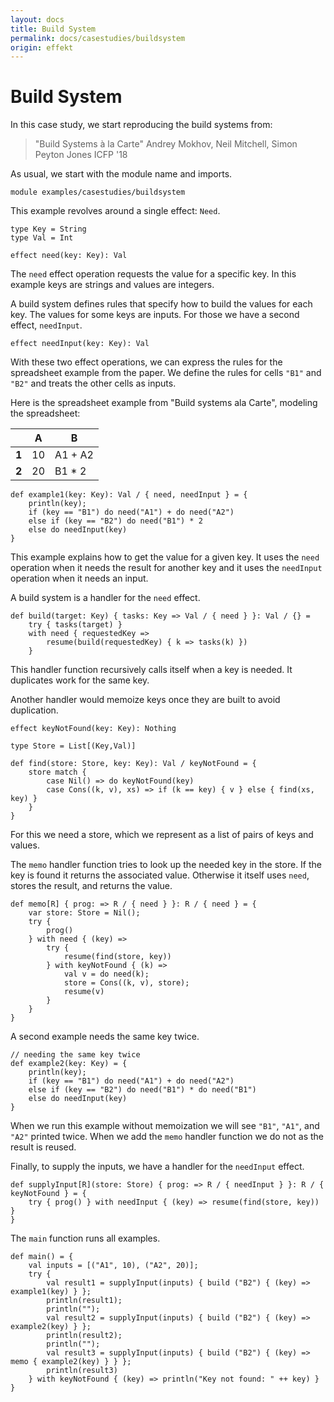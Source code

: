 ```yaml
---
layout: docs
title: Build System
permalink: docs/casestudies/buildsystem
origin: effekt
---
```


# Build System

In this case study, we start reproducing the build systems from:

> "Build Systems à la Carte"
> Andrey Mokhov, Neil Mitchell, Simon Peyton Jones
> ICFP '18

As usual, we start with the module name and imports.

```
module examples/casestudies/buildsystem
```

This example revolves around a single effect: `Need`.

```
type Key = String
type Val = Int

effect need(key: Key): Val
```

The `need` effect operation requests the value for a specific key. In this example keys are strings and values are integers.

A build system defines rules that specify how to build the values for each key. The values for some keys are inputs. For those we have a second effect, `needInput`.

```
effect needInput(key: Key): Val
```

With these two effect operations, we can express the rules for the spreadsheet example from the paper. We define the rules for cells `"B1"` and `"B2"` and treats the other cells as inputs.

Here is the spreadsheet example from "Build systems ala Carte", modeling the
spreadsheet:

|        | A  | B       |
| ------ | -- | ------- |
| **1**  | 10 | A1 + A2 |
| **2**  | 20 | B1 * 2  |

```
def example1(key: Key): Val / { need, needInput } = {
    println(key);
    if (key == "B1") do need("A1") + do need("A2")
    else if (key == "B2") do need("B1") * 2
    else do needInput(key)
}
```

This example explains how to get the value for a given key. It uses the `need` operation when it needs the result for another key and it uses the `needInput` operation when it needs an input.

A build system is a handler for the `need` effect.

```
def build(target: Key) { tasks: Key => Val / { need } }: Val / {} =
    try { tasks(target) }
    with need { requestedKey =>
        resume(build(requestedKey) { k => tasks(k) })
    }
```

This handler function recursively calls itself when a key is needed. It duplicates work for the same key.

Another handler would memoize keys once they are built to avoid duplication.

```
effect keyNotFound(key: Key): Nothing

type Store = List[(Key,Val)]

def find(store: Store, key: Key): Val / keyNotFound = {
    store match {
        case Nil() => do keyNotFound(key)
        case Cons((k, v), xs) => if (k == key) { v } else { find(xs, key) }
    }
}
```

For this we need a store, which we represent as a list of pairs of keys and values.

The `memo` handler function tries to look up the needed key in the store. If the key is found it returns the associated value. Otherwise it itself uses `need`, stores the result, and returns the value.

```
def memo[R] { prog: => R / { need } }: R / { need } = {
    var store: Store = Nil();
    try {
        prog()
    } with need { (key) =>
        try {
            resume(find(store, key))
        } with keyNotFound { (k) =>
            val v = do need(k);
            store = Cons((k, v), store);
            resume(v)
        }
    }
}
```

A second example needs the same key twice.

```
// needing the same key twice
def example2(key: Key) = {
    println(key);
    if (key == "B1") do need("A1") + do need("A2")
    else if (key == "B2") do need("B1") * do need("B1")
    else do needInput(key)
}
```

When we run this example without memoization we will see `"B1"`, `"A1"`, and `"A2"` printed twice. When we add the `memo` handler function we do not as the result is reused.

Finally, to supply the inputs, we have a handler for the `needInput` effect.

```
def supplyInput[R](store: Store) { prog: => R / { needInput } }: R / { keyNotFound } = {
    try { prog() } with needInput { (key) => resume(find(store, key)) }
}
```

The `main` function runs all examples.

```
def main() = {
    val inputs = [("A1", 10), ("A2", 20)];
    try {
        val result1 = supplyInput(inputs) { build ("B2") { (key) => example1(key) } };
        println(result1);
        println("");
        val result2 = supplyInput(inputs) { build ("B2") { (key) => example2(key) } };
        println(result2);
        println("");
        val result3 = supplyInput(inputs) { build ("B2") { (key) => memo { example2(key) } } };
        println(result3)
    } with keyNotFound { (key) => println("Key not found: " ++ key) }
}
```
